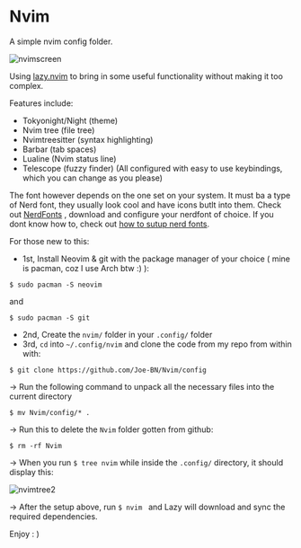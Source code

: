 # Nvim
A simple nvim config folder.

![nvimscreen](https://github.com/Joe-BN/Nvim/assets/128038111/597f8228-4669-4736-9860-76d00c19e296)

Using [lazy.nvim](https://github.com/folke/lazy.nvim) to bring in some useful functionality without making it too complex.

Features include:
+ Tokyonight/Night (theme)
+ Nvim tree (file tree)
+ Nvimtreesitter (syntax highlighting)
+ Barbar (tab spaces)
+ Lualine (Nvim status line)
+ Telescope (fuzzy finder)
(All configured with easy to use keybindings, which you can change as you please)

The font however depends on the one set on your system. 
It must ba a type of Nerd font, they usually look cool and have icons butlt into them.
Check out [NerdFonts](https://www.nerdfonts.com/) , download and configure your nerdfont of choice.
If you dont know how to, check out [how to sutup nerd fonts](https://youtu.be/LJ7CEhnS0OM).


For those new to this:

+ 1st, Install Neovim & git with the package manager of your choice ( mine is pacman, coz I use Arch btw :) ):

```
$ sudo pacman -S neovim
```

and

```
$ sudo pacman -S git
```

+ 2nd, Create the ```nvim/``` folder in your ```.config/``` folder
+ 3rd, ``` cd ``` into ``` ~/.config/nvim ``` and clone the code from my repo from within with:
```
$ git clone https://github.com/Joe-BN/Nvim/config
```

-> Run the following command to unpack all the necessary files into the current directory

```
$ mv Nvim/config/* .
```

-> Run this to delete the ``` Nvim ``` folder gotten from github:
``` 
$ rm -rf Nvim
```

-> When you run ```$ tree nvim``` while inside the ```.config/``` directory, it should display this:

![nvimtree2](https://github.com/Joe-BN/Nvim/assets/128038111/17d26f0c-f854-4e02-a25a-3d9ed3517b32)

-> After the setup above, run ```$ nvim ``` and Lazy will download and sync the required dependencies.

Enjoy     : )
